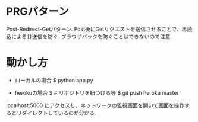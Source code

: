 # PRGパターン
Post-Redirect-Getパターン.
Post後にGetリクエストを送信させることで、再読込による廿送信を防ぐ.
ブラウザバックを防ぐことはできないので注意.


# 動かし方
* ローカルの場合
$ python app.py

* herokuの場合
$ # リポジトリを紐つける等
$ git push heroku master

localhost:5000 にアクセスし、ネットワークの監視画面を開いて画面を操作するとリダイレクトしているのが分かる.
